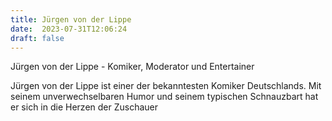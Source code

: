 ```yaml
---
title: Jürgen von der Lippe
date:  2023-07-31T12:06:24
draft: false
---
```


Jürgen von der Lippe - Komiker, Moderator und Entertainer

Jürgen von der Lippe ist einer der bekanntesten Komiker Deutschlands. Mit seinem unverwechselbaren Humor und seinem typischen Schnauzbart hat er sich in die Herzen der Zuschauer